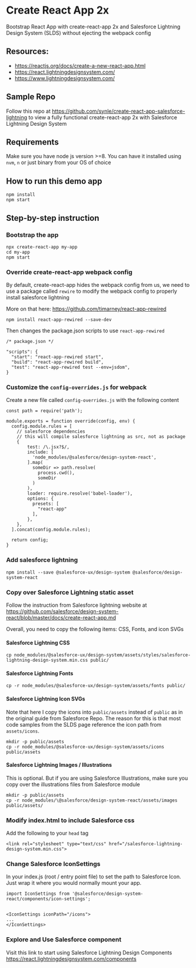 # Create React App 2x
Bootstrap React App with create-react-app 2x and Salesforce Lightning Design System (SLDS) without ejecting the webpack config


## Resources:
- https://reactjs.org/docs/create-a-new-react-app.html
- https://react.lightningdesignsystem.com/
- https://www.lightningdesignsystem.com/


## Sample Repo
Follow this repo at https://github.com/synle/create-react-app-salesforce-lightning to view a fully functional create-react-app 2x with Salesforce Lightning Design System


## Requirements
Make sure you have node js version >=8. You can have it installed using `nvm`, `n` or just binary from your OS of choice


## How to run this demo app
```
npm install
npm start
```


## Step-by-step instruction
### Bootstrap the app
```
npx create-react-app my-app
cd my-app
npm start
```

### Override create-react-app webpack config
By default, create-react-app hides the webpack config from us, we need to use a package called `rewire` to modify the webpack config to properly install salesforce lightning

More on that here: https://github.com/timarney/react-app-rewired
```
npm install react-app-rewired --save-dev
```

Then changes the package.json scripts to use `react-app-rewired`
```
/* package.json */

"scripts": {
  "start": "react-app-rewired start",
  "build": "react-app-rewired build",
  "test": "react-app-rewired test --env=jsdom",
}
```


### Customize the `config-overrides.js` for webpack
Create a new file called `config-overrides.js` with the following content
```
const path = require('path');

module.exports = function override(config, env) {
  config.module.rules = [
    // salesforce dependencies
    // this will compile salesforce lightning as src, not as package
    {
        test: /\.jsx?$/,
        include: [
          'node_modules/@salesforce/design-system-react',
        ].map(
          someDir => path.resolve(
            process.cwd(),
            someDir
          )
        ),
        loader: require.resolve('babel-loader'),
        options: {
          presets: [
            "react-app"
          ],
        },
    },
  ].concat(config.module.rules);

  return config;
}
```


### Add salesforce lightning
```
npm install --save @salesforce-ux/design-system @salesforce/design-system-react
```

### Copy over Salesforce Lightning static asset
Follow the instruction from Salesforce lightning website at https://github.com/salesforce/design-system-react/blob/master/docs/create-react-app.md

Overall, you need to copy the following items: CSS, Fonts, and icon SVGs
#### Salesforce Lightning CSS
```
cp node_modules/@salesforce-ux/design-system/assets/styles/salesforce-lightning-design-system.min.css public/
```

#### Salesforce Lightning Fonts
```
cp -r node_modules/@salesforce-ux/design-system/assets/fonts public/
```

#### Salesforce Lightning Icon SVGs
Note that here I copy the icons into `public/assets` instead of `public` as in the original guide from Salesforce Repo. The reason for this is that most code samples from the SLDS page reference the icon path from `assets/icons`.
```
mkdir -p public/assets
cp -r node_modules/@salesforce-ux/design-system/assets/icons public/assets
```


#### Salesforce Lightning Images / Illustrations
This is optional. But if you are using Salesforce Illustrations, make sure you copy over the illustrations files from Salesforce module
```
mkdir -p public/assets
cp -r node_modules/\@salesforce/design-system-react/assets/images public/assets/
```


### Modify index.html to include Salesforce css
Add the following to your `head` tag
```
<link rel="stylesheet" type="text/css" href="/salesforce-lightning-design-system.min.css">
```


### Change Salesforce IconSettings
In your index.js (root / entry point file) to set the path to Salesforce Icon. Just wrap it where you would normally mount your app.
```
import IconSettings from '@salesforce/design-system-react/components/icon-settings';


<IconSettings iconPath="/icons">
...
</IconSettings>
```


### Explore and Use Salesforce component
Visit this link to start using Salesforce Lightning Design Components https://react.lightningdesignsystem.com/components
